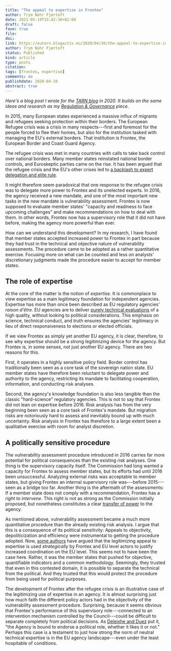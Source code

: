 ```yaml
---
title: "The appeal to expertise in Frontex"
author: Trym Nohr Fjørtoft
date: 2021-05-19T15:42:30+02:00
draft: false
fave: true
file: 
doi: 
link: https://eutarn.blogactiv.eu/2020/04/10/the-appeal-to-expertise-in-frontex/
author: Trym Nohr Fjørtoft
status: Published
kind: article
type: posts
citation: 
tags: [frontex, expertise]
comments: no
publishdate: 2020-04-10
abstract: true
---
```


*Here's a blog post I wrote for the [TARN blog](https://eutarn.blogactiv.eu/2020/04/10/the-appeal-to-expertise-in-frontex/) in 2020. It builds on the same ideas and research as my [Regulation & Governance](/posts/frontex/) piece.*


In 2015, many European states experienced a massive influx of migrants and refugees seeking protection within their borders. The European Refugee crisis was a crisis in many respects---first and foremost for the people forced to flee their homes, but also for the institution tasked with managing the EU's external borders. That institution is Frontex, the European Border and Coast Guard Agency. 

The refugee crisis was met in many countries with calls to take back control over national borders. Many member states reinstated national border controls, and Euroskeptic parties came on the rise. It has been argued that the refugee crisis and the EU's other crises led to [a backlash to expert delegation and elite rule](https://onlinelibrary.wiley.com/doi/abs/10.1111/jcms.12784). 

It might therefore seem paradoxical that one response to the refugee crisis was to delegate more power to Frontex and its unelected experts. In 2016, the agency received a new mandate, and one of the most important new tasks in the new mandate is vulnerability assessment. Frontex is now supposed to evaluate member states' "capacity and readiness to face upcoming challenges" and make recommendations on how to deal with them. In other words, Frontex now has a supervisory role that it did not have before, making the agency more powerful than ever. 

How can we understand this development? In my research, I have found that member states accepted increased power to Frontex in part because they had trust in the technical and objective nature of vulnerability assessments. The procedure came to be adopted as a rather quantitative exercise. Focusing more on what can be counted and less on analysts' discretionary judgments made the procedure easier to accept for member states.

## The role of expertise

At the core of the matter is the notion of *expertise*. It is commonplace to view expertise as a main legitimacy foundation for independent agencies. Expertise has more than once been described as EU regulatory agencies' *raison d'être*. EU agencies are to deliver [purely technical evaluations](https://eur-lex.europa.eu/LexUriServ/LexUriServ.do?uri=COM:2002:0718:FIN:EN:PDF) of a high quality, without looking to political considerations. This emphasis on science, technical conduct, and truth ensures the agencies' legitimacy in lieu of direct responsiveness to elections or elected officials.

If we view Frontex as simply yet another EU agency, it is clear, therefore, to see why expertise should be a strong legitimizing device for the agency. But Frontex is, in some senses, not just another EU agency. There are two reasons for this.

First, it operates in a highly sensitive policy field. Border control has traditionally been seen as a core task of the sovereign nation state. EU member states have therefore been reluctant to delegate power and authority to the agency, restricting its mandate to facilitating cooperation, information, and conducting risk analyses. 

Second, the agency's knowledge foundation is also less tangible than the classic "hard-science" regulatory agencies. This is not to say that Frontex did not lean on expertise before 2016. Risk analysis has from the very beginning been seen as a core task of Frontex's mandate. But migration risks are notoriously hard to assess and inevitably bound up with much uncertainty. Risk analysis in Frontex has therefore to a large extent been a qualitative exercise with room for analyst discretion.

## A politically sensitive procedure

The vulnerability assessment procedure introduced in 2016 carries far more potential for political consequences than the existing risk analyses. 
One thing is the supervisory capacity itself. The Commission had long wanted a capacity for Frontex to assess member states, but its efforts had until 2016 been unsuccessful. Analyzing external risks was acceptable to member states, but giving Frontex an internal supervisory role was---before 2015---seen as a bridge too far. Another thing is the aftermath of the assessments: If a member state does not comply with a recommendation, Frontex has a *right to intervene*. This right is not as strong as the Commission initially proposed, but nonetheless constitutes a clear [transfer of power](https://doi.org/10.1080/07036337.2019.1665659) to the agency. 

As mentioned above, vulnerability assessment became a much more quantitative procedure than the already existing risk analysis. I argue that this is a consequence of its political sensitivity: Appeals to objectivity, depoliticization and efficiency were instrumental to getting the procedure adopted. Now, [some authors](https://doi.org/10.1080/07036337.2017.1320553) have argued that the legitimizing appeal to expertise is used *strategically* by Frontex and EU level actors to justify increased coordination on the EU level. This seems not to have been the case here. Rather, it was the member states that pushed for objective, quantifiable indicators and a common methodology. Seemingly, they trusted that even in this contested domain, it is possible to separate the technical from the political. And they trusted that this would protect the procedure from being used for political purposes. 

The development of Frontex after the refugee crisis is an illustrative case of the legitimizing use of expertise in an agency. It is almost surprising just how much faith the different policy actors had in the objectivity of the vulnerability assessment procedure. Surprising, because it seems obvious that Frontex's performance of this supervisory role---connected to an intervention mechanism controlled by the Council---could be difficult to separate completely from political decisions. As [Deleixhe and Duez](https://doi.org/10.1080/07036337.2019.1665659) put it, "the Agency is bound to endorse a political role, whether it likes it or not." Perhaps this case is a testament to just how strong the norm of neutral technical expertise is in the EU agency landscape---even under the least hospitable of conditions. 